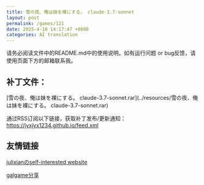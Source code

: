 ```yaml
---
title: 雪の夜、俺は妹を裸にする。 claude-3.7-sonnet
layout: post
permalink: /games/121
date: 2025-4-10 14:17:47 +0800
categories: AI translation
---
```



请务必阅读文件中的README.md中的使用说明。如有运行问题 or bug反馈，请使用页面下方的邮箱联系我。



## 补丁文件：

[雪の夜、俺は妹を裸にする。 claude-3.7-sonnet.rar](../resources/雪の夜、俺は妹を裸にする。 claude-3.7-sonnet.rar)

 

通过RSS订阅以下链接，获取补丁发布/更新通知：https://jyxjyx1234.github.io/feed.xml

## 友情链接

[julixianのself-interested website](https://julixian-siw.worldsystem.top/) 

[galgame分享](https://t.me/galgpt)